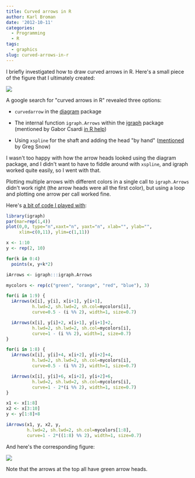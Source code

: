 ```yaml
---
title: Curved arrows in R
author: Karl Broman
date: '2012-10-11'
categories:
  - Programming
  - R
tags:
  - graphics
slug: curved-arrows-in-r
---
```


I briefly investigated how to draw curved arrows in R. Here's a small piece of the figure that I ultimately created:

<img src="https://kbroman.files.wordpress.com/2012/10/sample_mix-ups.png" style="max-width:300px;">

A google search for "curved arrows in R" revealed three options:

  * `curvedarrow` in the [diagram](https://cran.r-project.org/package=diagram) package

  * The internal function `igraph.Arrows` within the [igraph](https://cran.r-project.org/package=igraph) package (mentioned by Gabor Csardi [in R help](http://r.789695.n4.nabble.com/Curved-arrows-td886056.html))

  * Using `xspline` for the shaft and adding the head "by hand" ([mentioned](http://r.789695.n4.nabble.com/Curved-arrows-tt886056.html#a886057) by Greg Snow)

I wasn't too happy with how the arrow heads looked using the diagram package, and I didn't want to have to fiddle around with `xspline`, and igraph worked quite easily, so I went with that.

Plotting multiple arrows with different colors in a single call to `igraph.Arrows` didn't work right (the arrow heads were all the first color), but using a loop and plotting one arrow per call worked fine.

Here's [a bit of code I played with](https://www.biostat.wisc.edu/~kbroman/blog/igraph_arrows.R):

````r
library(igraph)
par(mar=rep(1,4))
plot(0,0, type="n",xaxt="n", yaxt="n", xlab="", ylab="",
     xlim=c(0,11), ylim=c(1,11))

x <- 1:10
y <- rep(2, 10)

for(k in 0:4)
  points(x, y+k*2)

iArrows <- igraph:::igraph.Arrows

mycolors <- rep(c("green", "orange", "red", "blue"), 3)

for(i in 1:9) {
  iArrows(x[i], y[i], x[i+1], y[i+1],
          h.lwd=2, sh.lwd=2, sh.col=mycolors[i],
          curve=0.5 - (i %% 2), width=1, size=0.7)

  iArrows(x[i], y[i]+2, x[i+1], y[i+1]+2,
          h.lwd=2, sh.lwd=2, sh.col=mycolors[i],
          curve=1 - (i %% 2), width=1, size=0.7)
}

for(i in 1:8) {
  iArrows(x[i], y[i]+4, x[i+2], y[i+2]+4,
          h.lwd=2, sh.lwd=2, sh.col=mycolors[i],
          curve=0.5 - (i %% 2), width=1, size=0.7)

  iArrows(x[i], y[i]+6, x[i+2], y[i+2]+6,
          h.lwd=2, sh.lwd=2, sh.col=mycolors[i],
          curve=1 - 2*(i %% 2), width=1, size=0.7)
}

x1 <- x[1:8]
x2 <- x[3:10]
y <- y[1:8]+8

iArrows(x1, y, x2, y,
        h.lwd=2, sh.lwd=2, sh.col=mycolors[1:8],
        curve=1 - 2*((1:8) %% 2), width=1, size=0.7)
````

And here's the corresponding figure:

![](https://kbroman.files.wordpress.com/2012/10/igraph_arrows1.png)

Note that the arrows at the top all have green arrow heads.
